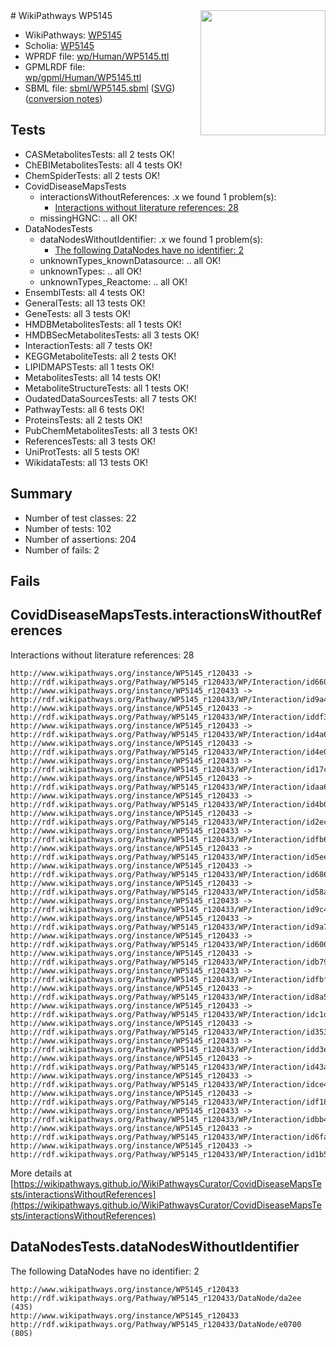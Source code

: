 <img style="float: right; width: 200px" src="../logo.png" />
# WikiPathways WP5145

* WikiPathways: [WP5145](https://identifiers.org/wikipathways:WP5145)
* Scholia: [WP5145](https://scholia.toolforge.org/wikipathways/WP5145)
* WPRDF file: [wp/Human/WP5145.ttl](../wp/Human/WP5145.ttl)
* GPMLRDF file: [wp/gpml/Human/WP5145.ttl](../wp/gpml/Human/WP5145.ttl)
* SBML file: [sbml/WP5145.sbml](../sbml/WP5145.sbml) ([SVG](../sbml/WP5145.svg)) ([conversion notes](../sbml/WP5145.txt))

## Tests
* CASMetabolitesTests: all 2 tests OK!
* ChEBIMetabolitesTests: all 4 tests OK!
* ChemSpiderTests: all 2 tests OK!
* CovidDiseaseMapsTests
    * interactionsWithoutReferences: .x we found 1 problem(s):
        * [Interactions without literature references: 28](#9701cd08)
    * missingHGNC: .. all OK!
* DataNodesTests
    * dataNodesWithoutIdentifier: .x we found 1 problem(s):
        * [The following DataNodes have no identifier: 2](#d2d32fa1)
    * unknownTypes_knownDatasource: .. all OK!
    * unknownTypes: .. all OK!
    * unknownTypes_Reactome: .. all OK!
* EnsemblTests: all 4 tests OK!
* GeneralTests: all 13 tests OK!
* GeneTests: all 3 tests OK!
* HMDBMetabolitesTests: all 1 tests OK!
* HMDBSecMetabolitesTests: all 3 tests OK!
* InteractionTests: all 7 tests OK!
* KEGGMetaboliteTests: all 2 tests OK!
* LIPIDMAPSTests: all 1 tests OK!
* MetabolitesTests: all 14 tests OK!
* MetaboliteStructureTests: all 1 tests OK!
* OudatedDataSourcesTests: all 7 tests OK!
* PathwayTests: all 6 tests OK!
* ProteinsTests: all 2 tests OK!
* PubChemMetabolitesTests: all 3 tests OK!
* ReferencesTests: all 3 tests OK!
* UniProtTests: all 5 tests OK!
* WikidataTests: all 13 tests OK!


## Summary

* Number of test classes: 22
* Number of tests: 102
* Number of assertions: 204
* Number of fails: 2

## Fails

<a name="9701cd08" />

## CovidDiseaseMapsTests.interactionsWithoutReferences

Interactions without literature references: 28
```
http://www.wikipathways.org/instance/WP5145_r120433 -> http://rdf.wikipathways.org/Pathway/WP5145_r120433/WP/Interaction/id66041830
http://www.wikipathways.org/instance/WP5145_r120433 -> http://rdf.wikipathways.org/Pathway/WP5145_r120433/WP/Interaction/id9a41f5a1
http://www.wikipathways.org/instance/WP5145_r120433 -> http://rdf.wikipathways.org/Pathway/WP5145_r120433/WP/Interaction/iddf395a60
http://www.wikipathways.org/instance/WP5145_r120433 -> http://rdf.wikipathways.org/Pathway/WP5145_r120433/WP/Interaction/id4a6d0ed4
http://www.wikipathways.org/instance/WP5145_r120433 -> http://rdf.wikipathways.org/Pathway/WP5145_r120433/WP/Interaction/id4e00a894
http://www.wikipathways.org/instance/WP5145_r120433 -> http://rdf.wikipathways.org/Pathway/WP5145_r120433/WP/Interaction/id17c744dd
http://www.wikipathways.org/instance/WP5145_r120433 -> http://rdf.wikipathways.org/Pathway/WP5145_r120433/WP/Interaction/idaa627eba
http://www.wikipathways.org/instance/WP5145_r120433 -> http://rdf.wikipathways.org/Pathway/WP5145_r120433/WP/Interaction/id4b0190a8
http://www.wikipathways.org/instance/WP5145_r120433 -> http://rdf.wikipathways.org/Pathway/WP5145_r120433/WP/Interaction/id2ec68abc
http://www.wikipathways.org/instance/WP5145_r120433 -> http://rdf.wikipathways.org/Pathway/WP5145_r120433/WP/Interaction/idfb6970e2
http://www.wikipathways.org/instance/WP5145_r120433 -> http://rdf.wikipathways.org/Pathway/WP5145_r120433/WP/Interaction/id5eee3adf
http://www.wikipathways.org/instance/WP5145_r120433 -> http://rdf.wikipathways.org/Pathway/WP5145_r120433/WP/Interaction/id6863394
http://www.wikipathways.org/instance/WP5145_r120433 -> http://rdf.wikipathways.org/Pathway/WP5145_r120433/WP/Interaction/id58a990df
http://www.wikipathways.org/instance/WP5145_r120433 -> http://rdf.wikipathways.org/Pathway/WP5145_r120433/WP/Interaction/id9c4f9726
http://www.wikipathways.org/instance/WP5145_r120433 -> http://rdf.wikipathways.org/Pathway/WP5145_r120433/WP/Interaction/id9a703194
http://www.wikipathways.org/instance/WP5145_r120433 -> http://rdf.wikipathways.org/Pathway/WP5145_r120433/WP/Interaction/id6003e92e
http://www.wikipathways.org/instance/WP5145_r120433 -> http://rdf.wikipathways.org/Pathway/WP5145_r120433/WP/Interaction/idb79fa38f
http://www.wikipathways.org/instance/WP5145_r120433 -> http://rdf.wikipathways.org/Pathway/WP5145_r120433/WP/Interaction/idfbff0a88
http://www.wikipathways.org/instance/WP5145_r120433 -> http://rdf.wikipathways.org/Pathway/WP5145_r120433/WP/Interaction/id8a5ff58f
http://www.wikipathways.org/instance/WP5145_r120433 -> http://rdf.wikipathways.org/Pathway/WP5145_r120433/WP/Interaction/idc1ddcb8d
http://www.wikipathways.org/instance/WP5145_r120433 -> http://rdf.wikipathways.org/Pathway/WP5145_r120433/WP/Interaction/id3530b916
http://www.wikipathways.org/instance/WP5145_r120433 -> http://rdf.wikipathways.org/Pathway/WP5145_r120433/WP/Interaction/idd3ea562f
http://www.wikipathways.org/instance/WP5145_r120433 -> http://rdf.wikipathways.org/Pathway/WP5145_r120433/WP/Interaction/id43ac5041
http://www.wikipathways.org/instance/WP5145_r120433 -> http://rdf.wikipathways.org/Pathway/WP5145_r120433/WP/Interaction/idce4dd064
http://www.wikipathways.org/instance/WP5145_r120433 -> http://rdf.wikipathways.org/Pathway/WP5145_r120433/WP/Interaction/idf18bb31d
http://www.wikipathways.org/instance/WP5145_r120433 -> http://rdf.wikipathways.org/Pathway/WP5145_r120433/WP/Interaction/idbb46518
http://www.wikipathways.org/instance/WP5145_r120433 -> http://rdf.wikipathways.org/Pathway/WP5145_r120433/WP/Interaction/id6fa171ec
http://www.wikipathways.org/instance/WP5145_r120433 -> http://rdf.wikipathways.org/Pathway/WP5145_r120433/WP/Interaction/id1b5dcfbc
```

More details at [https://wikipathways.github.io/WikiPathwaysCurator/CovidDiseaseMapsTests/interactionsWithoutReferences](https://wikipathways.github.io/WikiPathwaysCurator/CovidDiseaseMapsTests/interactionsWithoutReferences)

<a name="d2d32fa1" />

## DataNodesTests.dataNodesWithoutIdentifier

The following DataNodes have no identifier: 2
```
http://www.wikipathways.org/instance/WP5145_r120433 http://rdf.wikipathways.org/Pathway/WP5145_r120433/DataNode/da2ee (43S)
http://www.wikipathways.org/instance/WP5145_r120433 http://rdf.wikipathways.org/Pathway/WP5145_r120433/DataNode/e0700 (80S)
```

